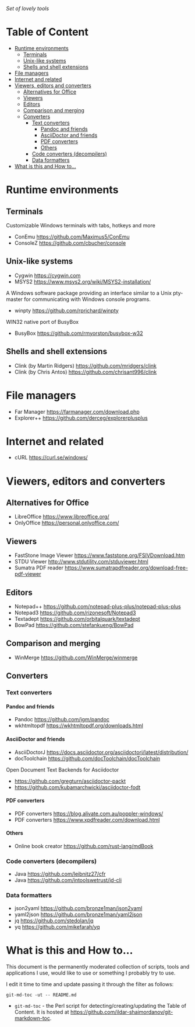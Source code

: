_Set of lovely tools_

<!-- toc-begin -->
# Table of Content
* [Runtime environments](#runtime-environments)
  * [Terminals](#terminals)
  * [Unix-like systems](#unix-like-systems)
  * [Shells and shell extensions](#shells-and-shell-extensions)
* [File managers](#file-managers)
* [Internet and related](#internet-and-related)
* [Viewers, editors and converters](#viewers-editors-and-converters)
  * [Alternatives for Office](#alternatives-for-office)
  * [Viewers](#viewers)
  * [Editors](#editors)
  * [Comparison and merging](#comparison-and-merging)
  * [Converters](#converters)
    * [Text converters](#text-converters)
      * [Pandoc and friends](#pandoc-and-friends)
      * [AsciiDoctor and friends](#asciidoctor-and-friends)
      * [PDF converters](#pdf-converters)
      * [Others](#others)
    * [Code converters (decompilers)](#code-converters-decompilers)
    * [Data formatters](#data-formatters)
* [What is this and How to...](#what-is-this-and-how-to)
<!-- toc-end -->

# Runtime environments

## Terminals

Customizable Windows terminals with tabs, hotkeys and more

* ConEmu https://github.com/Maximus5/ConEmu
* ConsoleZ https://github.com/cbucher/console

## Unix-like systems

* Cygwin https://cygwin.com
* MSYS2 https://www.msys2.org/wiki/MSYS2-installation/

A Windows software package providing an interface similar to a Unix pty-master for communicating with Windows console programs.

* winpty https://github.com/rprichard/winpty

WIN32 native port of BusyBox

* BusyBox https://github.com/rmyorston/busybox-w32

## Shells and shell extensions

* Clink (by Martin Ridgers) https://github.com/mridgers/clink
* Clink (by Chris Antos) https://github.com/chrisant996/clink

# File managers

* Far Manager https://farmanager.com/download.php
* Explorer++ https://github.com/derceg/explorerplusplus

# Internet and related

* cURL https://curl.se/windows/

# Viewers, editors and converters

## Alternatives for Office

* LibreOffice https://www.libreoffice.org/
* OnlyOffice https://personal.onlyoffice.com/

## Viewers

* FastStone Image Viewer https://www.faststone.org/FSIVDownload.htm
* STDU Viewer http://www.stdutility.com/stduviewer.html
* Sumatra PDF reader https://www.sumatrapdfreader.org/download-free-pdf-viewer

## Editors

* Notepad++ https://github.com/notepad-plus-plus/notepad-plus-plus
* Notepad3 https://github.com/rizonesoft/Notepad3
* Textadept https://github.com/orbitalquark/textadept
* BowPad https://github.com/stefankueng/BowPad

## Comparison and merging

* WinMerge https://github.com/WinMerge/winmerge

## Converters

### Text converters

#### Pandoc and friends

* Pandoc https://github.com/jgm/pandoc
* wkhtmltopdf https://wkhtmltopdf.org/downloads.html

#### AsciiDoctor and friends

* AsciiDoctorJ https://docs.asciidoctor.org/asciidoctorj/latest/distribution/
* docToolchain https://github.com/docToolchain/docToolchain

Open Document Text Backends for Asciidoctor

* https://github.com/gregturn/asciidoctor-packt
* https://github.com/kubamarchwicki/asciidoctor-fodt

#### PDF converters

* PDF converters https://blog.alivate.com.au/poppler-windows/
* PDF converters https://www.xpdfreader.com/download.html

#### Others

* Online book creator https://github.com/rust-lang/mdBook

### Code converters (decompilers)

* Java https://github.com/leibnitz27/cfr
* Java https://github.com/intoolswetrust/jd-cli

### Data formatters

* json2yaml https://github.com/bronze1man/json2yaml
* yaml2json https://github.com/bronze1man/yaml2json
* jq https://github.com/stedolan/jq
* yq https://github.com/mikefarah/yq

# What is this and How to...

This document is the permanently moderated collection of scripts, tools and applications I use, would like to use or something I probably try to use.

I edit it time to time and update passing it through the filter as follows:

```
git-md-toc -ut -- README.md
```

* `git-md-toc` - the Perl script for detecting/creating/updating the Table of Content. It is hosted at https://github.com/ildar-shaimordanov/git-markdown-toc.

